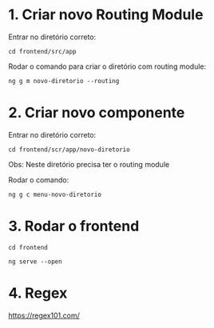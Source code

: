 # 1. Criar novo Routing Module

Entrar no diretório correto:

`cd frontend/src/app`

Rodar o comando para criar o diretório com routing module:

`ng g m novo-diretorio --routing`


# 2. Criar novo componente
Entrar no diretório correto:

`cd frontend/scr/app/novo-diretorio`

Obs: Neste diretório precisa ter o routing module

Rodar o comando:

`ng g c menu-novo-diretorio`


# 3. Rodar o frontend

`cd frontend`

`ng serve --open`

# 4. Regex

https://regex101.com/
